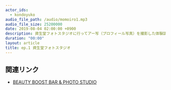 ```yaml
---
actor_ids:
  - kondoyuko
audio_file_path: /audio/momoiro1.mp3
audio_file_size: 25200000
date: 2019-08-04 02:00:00 +0900
description: 資生堂フォトスタジオに行ってアー写（プロフィール写真）を撮影した体験談を話しました。
duration: "00:00"
layout: article
title: ep.1 資生堂フォトスタジオ
---
```


## 関連リンク

- [BEAUTY BOOST BAR & PHOTO STUDIO](https://thestore.shiseido.co.jp/beauty-and-photo/)
